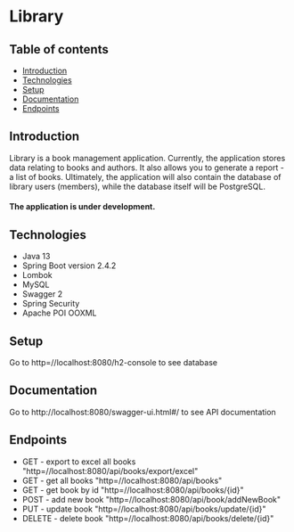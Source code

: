 # Library

## Table of contents
* [Introduction](#introduction)
* [Technologies](#technologies)
* [Setup](#setup)
* [Documentation](#Documentation)
* [Endpoints](#endpoints)

## Introduction
Library is a book management application. Currently, the application stores data relating to books and authors. It also allows you to generate a report - a list of books.
Ultimately, the application will also contain the database of library users (members), while the database itself will be PostgreSQL.

#### The application is under development.

## Technologies 
* Java 13
* Spring Boot version 2.4.2
* Lombok 
* MySQL
* Swagger 2
* Spring Security
* Apache POI OOXML

## Setup
Go to http=//localhost:8080/h2-console to see database

## Documentation

Go to http://localhost:8080/swagger-ui.html#/ to see API documentation 

## Endpoints
* GET - export to excel all books "http=//localhost:8080/api/books/export/excel"
* GET - get all books "http=//localhost:8080/api/books"
* GET - get book by id "http=//localhost:8080/api/books/{id}"
* POST - add new book "http=//localhost:8080/api/book/addNewBook"
* PUT - update book "http=//localhost:8080/api/books/update/{id}"
* DELETE - delete book "http=//localhost:8080/api/books/delete/{id}"


